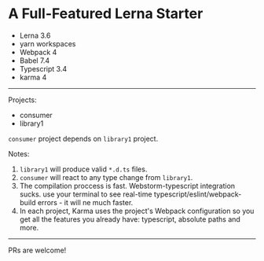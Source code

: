 # A Full-Featured Lerna Starter

- Lerna 3.6 
- yarn workspaces
- Webpack 4
- Babel 7.4
- Typescript 3.4
- karma 4

----

Projects:

- consumer
- library1

`consumer` project depends on `library1` project.


Notes: 

1. `library1` will produce valid `*.d.ts` files.
2. `consumer` will react to any type change from `library1`.
3. The compilation proccess is fast. Webstorm-typescript integration sucks. use your terminal to see real-time typescript/eslint/webpack-build errors - it will ne much faster.
4. In each project, Karma uses the project's Webpack configuration so you get all the features you already have: typescript, absolute paths and more.
-----


PRs are welcome!